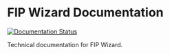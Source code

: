 # FIP Wizard Documentation

[![Documentation Status](https://readthedocs.org/projects/fip-wizard/badge/?version=latest)](https://fip-wizard.readthedocs.io/en/latest/?badge=latest)


Technical documentation for FIP Wizard.
